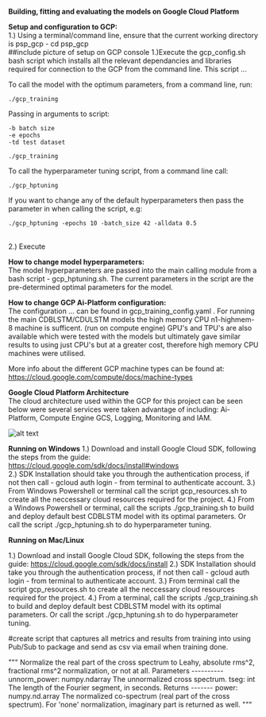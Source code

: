 

**Building, fitting and evaluating the models on Google Cloud Platform** <br>

**Setup and configuration to GCP:** <br>
1.)
Using a terminal/command line, ensure that the current working directory is psp_gcp - cd psp_gcp  <br>
##include picture of setup on GCP console
1.)Execute the gcp_config.sh bash script which installs all the relevant dependancies and libraries required for connection to the GCP from the command line. This script ... <br>

To call the model with the optimum parameters, from a command line, run:
```
./gcp_training
```

Passing in arguments to script:
```
-b batch size
-e epochs
-td test dataset

./gcp_training
```


To call the hyperparameter tuning script, from a command line call:
```
./gcp_hptuning
```
If you want to change any of the default hyperparameters then pass the parameter in when calling the script, e.g:
```
./gcp_hptuning -epochs 10 -batch_size 42 -alldata 0.5
```

<br>
2.) Execute





**How to change model hyperparameters:** <br>
The model hyperparameters are passed into the main calling module from a bash script - gcp_hptuning.sh. The current parameters in the script are the pre-determined optimal parameters for the model.

**How to change GCP Ai-Platform configuration:** <br>
The configuration  ... can be found in gcp_training_config.yaml . For running the main CDBLSTM/CDULSTM models the high memory CPU n1-highmem-8 machine is sufficent. (run on compute engine)
GPU's and TPU's are also available which were tested with the models but ultimately gave similar results to using just CPU's but at a greater cost, therefore high memory CPU machines were utilised.

More info about the different GCP machine types can be found at:
https://cloud.google.com/compute/docs/machine-types


**Google Cloud Platform Architecture**<br>
The cloud architecture used within the GCP for this project can be seen below were several services were taken advantage of including: Ai-Platform, Compute Engine GCS, Logging, Monitoring and IAM.

![alt text](https://github.com/amckenna41/protein_structure_prediction_DeepLearning/blob/master/images/gcp_architecture.png?raw=true)


**Running on Windows**
1.) Download and install Google Cloud SDK, following the steps from the guide: https://cloud.google.com/sdk/docs/install#windows <br>
2.) SDK Installation should take you through the authentication process, if not then call - gcloud auth login - from terminal to authenticate account.
3.) From Windows Powershell or terminal call the script gcp_resources.sh to create all the neccessary cloud resources required for the project.
4.) From a Windows Powershell or terminal, call the scripts ./gcp_training.sh to build and deploy default best CDBLSTM model with its optimal parameters. Or call the script ./gcp_hptuning.sh to do hyperparameter tuning.

**Running on Mac/Linux**

1.) Download and install Google Cloud SDK, following the steps from the guide: https://cloud.google.com/sdk/docs/install
2.) SDK Installation should take you through the authentication process, if not then call - gcloud auth login - from terminal to authenticate account.
3.) From terminal call the script gcp_resources.sh to create all the neccessary cloud resources required for the project.
4.) From a terminal, call the scripts ./gcp_training.sh to build and deploy default best CDBLSTM model with its optimal parameters. Or call the script ./gcp_hptuning.sh to do hyperparameter tuning.


#create script that captures all metrics and results from training into using Pub/Sub to package and send as csv via email when training done.



  """
    Normalize the real part of the cross spectrum to Leahy, absolute rms^2,
    fractional rms^2 normalization, or not at all.
    Parameters
    ----------
    unnorm_power: numpy.ndarray
        The unnormalized cross spectrum.
    tseg: int
        The length of the Fourier segment, in seconds.
    Returns
    -------
    power: numpy.nd.array
        The normalized co-spectrum (real part of the cross spectrum). For
        'none' normalization, imaginary part is returned as well.
    """
